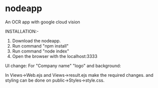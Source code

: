 # nodeapp
An OCR app with google cloud vision


INSTALLATION:-

1. Download the nodeapp.
2. Run command "npm install"
3. Run command "node index"
4. Open the browser with the localhost:3333


UI change:
For "Company name" "logo" and background:

In Views->Web.ejs and Views->result.ejs make the required changes.
and styling can be done on public->Styles->style.css.




